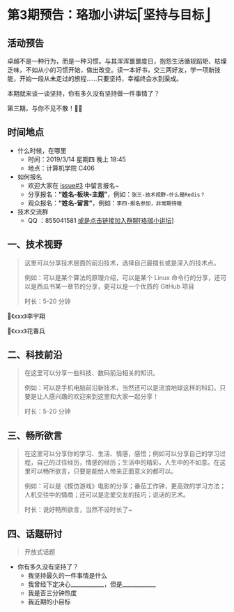 # 第3期预告：珞珈小讲坛⎡坚持与目标⎦

## 活动预告

卓越不是一种行为，而是一种习惯。与其浑浑噩噩度日，抱怨生活循规蹈矩、枯燥乏味，不如从小的习惯开始，做出改变。读一本好书，交三两好友，学一项新技能，开始一段从未走过的旅程……只要坚持，幸福终会水到渠成。

本期就来谈一谈坚持，你有多久没有坚持做一件事情了？



第三期，与你不见不散！👦👧



## 时间地点

- 什么时候，在哪里
  - 时间：2019/3/14 星期四 晚上 18:45
  - 地点：计算机学院 C406
- 如何报名
  - 欢迎大家在 [issue#3](https://github.com/cswhu/talk-show/issues/3) 中留言报名~  
  - 分享报名：**“姓名-板块-主题”**，例如：`张三-技术视野-什么是Redis？`
  - 观众报名：**“姓名-留言”**，例如：`李四-报名参加，非常期待哦`
- 技术交流群
  - QQ ：855041581 [或是点击链接加入群聊[珞珈小讲坛]](https://jq.qq.com/?_wv=1027&k=5NmCCpU)





## 一、技术视野

> 这里可以分享技术层面的前沿技术，选择自己最擅长或是深入的技术点。
>
> 例如：可以是某个算法的原理介绍，可以是某个 Linux 命令行的分享，还可以是西瓜书某一章节的分享，更可以是一个优质的 GitHub 项目
>
> 时长：5-20 分钟



💎《xxx》李宇翔

💎《xxx》花春兵





## 二、科技前沿

> 在这里可以分享一些科技、数码前沿相关的知识。
>
> 例如：可以是手机电脑前沿新技术，当然还可以是流浪地球这样的科幻。只要是让人感兴趣的欢迎来到这里和大家一起分享！
>
> 时长：5-20 分钟



## 三、畅所欲言

> 在这里可以分享你的学习、生活、情感，感悟；例如可以分享自己的学习过程，自己的过往经历，情感的经历；生活中的精彩，人生中的不如意。在这里可以畅所欲言，只要是能给人带来正面意义的都可以。
>
> 例如：可以是《模仿游戏》电影的分享；番茄工作钟，更高效的学习方法；人机交往中的情商；还可以是恋爱交友的技巧；说话的艺术。
>
> 时长：说好畅所欲言，当然不设时长了~





## 四、话题研讨

> 开放式话题
>

- 你有多久没有坚持了？
  - 我坚持最久的一件事情是什么
  - 我曾经下定决心____________，但是____________
  - 我是否三分钟热度
  - 我近期的小目标